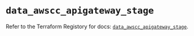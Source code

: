 # `data_awscc_apigateway_stage`

Refer to the Terraform Registory for docs: [`data_awscc_apigateway_stage`](https://registry.terraform.io/providers/hashicorp/awscc/0.70.0/docs/data-sources/apigateway_stage).
